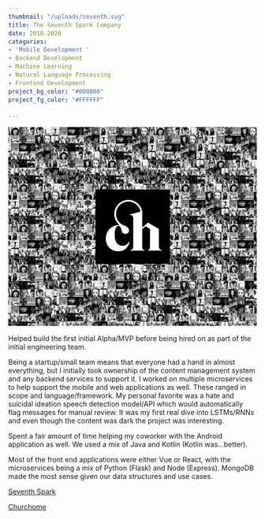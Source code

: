 ```yaml
---
thumbnail: "/uploads/seventh.svg"
title: The Seventh Spark Company
date: 2018-2020
categories:
- 'Mobile Development '
- Backend Development
- Machine Learning
- Natural Language Processing
- Frontend Development
project_bg_color: "#000000"
project_fg_color: "#FFFFFF"

---
```

![](/uploads/web-case-study.jpg)

Helped build the first initial Alpha/MVP before being hired on as part of the initial engineering team.

Being a startup/small team means that everyone had a hand in almost everything, but I initially took ownership of the content management system and any backend services to support it. I worked on multiple microservices to help support the mobile and web applications as well. These ranged in scope and language/framework. My personal favorite was a hate and suicidal ideation speech detection model/API which would automatically flag messages for manual review. It was my first real dive into LSTMs/RNNs and even though the content was dark the project was interesting.

Spent a fair amount of time helping my coworker with the Android application as well. We used a mix of Java and Kotlin (Kotlin was...better).

Most of the front end applications were either Vue or React, with the microservices being a mix of Python (Flask) and Node (Express). MongoDB made the most sense given our data structures and use cases.

[Seventh Spark](https://www.seventhspark.com/ "https://www.seventhspark.com/")

[Churchome](https://churchome.org/ "https://churchome.org/")